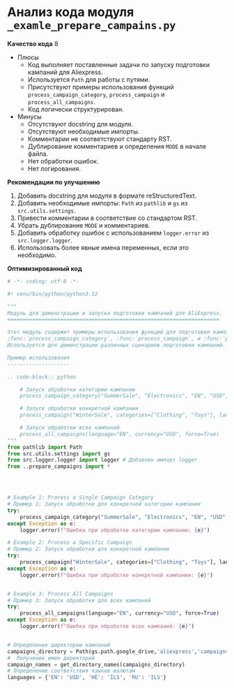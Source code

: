 # Анализ кода модуля `_examle_prepare_campains.py`

**Качество кода**
8
-  Плюсы
    - Код выполняет поставленные задачи по запуску подготовки кампаний для Aliexpress.
    - Используется `Path` для работы с путями.
    - Присутствуют примеры использования функций `process_campaign_category`, `process_campaign` и `process_all_campaigns`.
    - Код логически структурирован.
-  Минусы
    - Отсутствуют docstring для модуля.
    - Отсутствуют необходимые импорты.
    - Комментарии не соответствуют стандарту RST.
    - Дублирование комментариев и определения `MODE` в начале файла.
    - Нет обработки ошибок.
    - Нет логирования.

**Рекомендации по улучшению**

1. Добавить docstring для модуля в формате reStructuredText.
2. Добавить необходимые импорты: `Path` из `pathlib` и `gs` из `src.utils.settings`.
3. Привести комментарии в соответствие со стандартом RST.
4. Убрать дублирование `MODE` и комментариев.
5. Добавить обработку ошибок с использованием `logger.error` из `src.logger.logger`.
6. Использовать более явные имена переменных, если это необходимо.

**Оптимизированный код**

```python
# -*- coding: utf-8 -*-

#! venv/bin/python/python3.12

"""
Модуль для демонстрации и запуска подготовки кампаний для AliExpress.
====================================================================

Этот модуль содержит примеры использования функций для подготовки кампаний, таких как:
:func:`process_campaign_category`, :func:`process_campaign`, и :func:`process_all_campaigns`.
Используется для демонстрации различных сценариев подготовки кампаний.

Пример использования
--------------------

.. code-block:: python

    # Запуск обработки категории кампании
    process_campaign_category("SummerSale", "Electronics", "EN", "USD", force=True)

    # Запуск обработки конкретной кампании
    process_campaign("WinterSale", categories=["Clothing", "Toys"], language="EN", currency="USD", force=False)

    # Запуск обработки всех кампаний
    process_all_campaigns(language="EN", currency="USD", force=True)
"""
from pathlib import Path
from src.utils.settings import gs
from src.logger.logger import logger # Добавлен импорт logger
from ..prepare_campaigns import *




# Example 1: Process a Single Campaign Category
# Пример 1: Запуск обработки для конкретной категории кампании
try:
    process_campaign_category("SummerSale", "Electronics", "EN", "USD", force=True)
except Exception as e:
    logger.error(f"Ошибка при обработке категории кампании: {e}")

# Example 2: Process a Specific Campaign
# Пример 2: Запуск обработки для конкретной кампании
try:
    process_campaign("WinterSale", categories=["Clothing", "Toys"], language="EN", currency="USD", force=False)
except Exception as e:
    logger.error(f"Ошибка при обработке конкретной кампании: {e}")


# Example 3: Process All Campaigns
# Пример 3: Запуск обработки для всех кампаний
try:
    process_all_campaigns(language="EN", currency="USD", force=True)
except Exception as e:
    logger.error(f"Ошибка при обработке всех кампаний: {e}")


# Определение директории кампаний
campaigns_directory = Path(gs.path.google_drive,'aliexpress','campaigns')
#  Получение имен директорий
campaign_names = get_directory_names(campaigns_directory)
# Определение соответствия языков валютам
languages = {'EN': 'USD', 'HE': 'ILS', 'RU': 'ILS'}
```